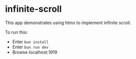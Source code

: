 # infinite-scroll

This app demonstrates using htmx to implement infinite scroll.

To run this:

- Enter `bun install`
- Enter `bun run dev`
- Browse localhost:1919
